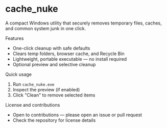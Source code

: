 # cache_nuke

A compact Windows utility that securely removes temporary files, caches, and common system junk in one click.

Features
- One-click cleanup with safe defaults
- Clears temp folders, browser cache, and Recycle Bin
- Lightweight, portable executable — no install required
- Optional preview and selective cleanup

Quick usage
1. Run `cache_nuke.exe`
2. Inspect the preview (if enabled)
3. Click "Clean" to remove selected items

License and contributions
- Open to contributions — please open an issue or pull request
- Check the repository for license details
